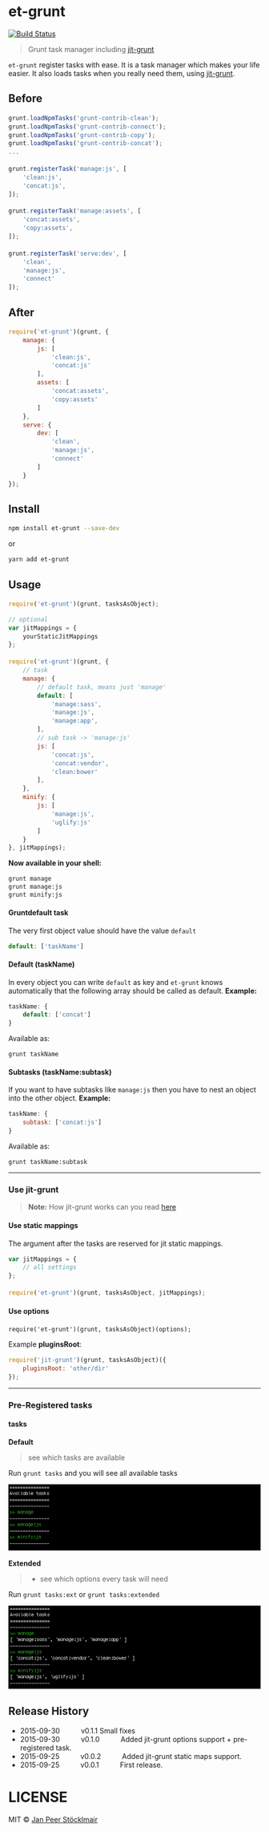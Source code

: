 # et-grunt
[![Build Status](https://travis-ci.org/JPeer264/et-grunt.svg?branch=master)](https://travis-ci.org/JPeer264/et-grunt)

> Grunt task manager including [jit-grunt](https://www.npmjs.com/package/jit-grunt)

`et-grunt` register tasks with ease. It is a task manager which makes your life easier. It also loads tasks when you really need them, using [jit-grunt](https://www.npmjs.com/package/jit-grunt).

## Before
```js
grunt.loadNpmTasks('grunt-contrib-clean');
grunt.loadNpmTasks('grunt-contrib-connect');
grunt.loadNpmTasks('grunt-contrib-copy');
grunt.loadNpmTasks('grunt-contrib-concat');
...

grunt.registerTask('manage:js', [
	'clean:js',
	'concat:js',
]);

grunt.registerTask('manage:assets', [
	'concat:assets',
	'copy:assets',
]);

grunt.registerTask('serve:dev', [
	'clean',
	'manage:js',
	'connect'
]);
```
## After
```js
require('et-grunt')(grunt, {
	manage: {
		js: [
			'clean:js',
			'concat:js'
		],
		assets: [
			'concat:assets',
			'copy:assets'
		]
	},
	serve: {
		dev: [
			'clean',
			'manage:js',
			'connect'
		]
	}
});
```

## Install

```sh
npm install et-grunt --save-dev
```

or

```sh
yarn add et-grunt
```

## Usage

```js
require('et-grunt')(grunt, tasksAsObject);
```

```js
// optional
var jitMappings = {
	yourStaticJitMappings
};

require('et-grunt')(grunt, {
	// task
	manage: {
		// default task, means just 'manage'
		default: [
			'manage:sass',
			'manage:js',
			'manage:app',
		],
		// sub task -> 'manage:js'
		js: [
			'concat:js',
			'concat:vendor',
			'clean:bower'
		],
	},
	minify: {
		js: [
			'manage:js',
			'uglify:js'
		]
	}
}, jitMappings);
```

**Now available in your shell:**
```shell
grunt manage
grunt manage:js
grunt minify:js
```

#### Gruntdefault task

The very first object value should have the value `default`

```js
default: ['taskName']
```

#### Default (taskName)

In every object you can write `default` as key and `et-grunt` knows automatically that the following array should be called as default.
**Example:**
```js
taskName: {
	default: ['concat']
}
```
Available as:
```shell
grunt taskName
```



#### Subtasks (taskName:subtask)

If you want to have subtasks like `manage:js` then you have to nest an object into the other object. **Example:**
```js
taskName: {
	subtask: ['concat:js']
}
```

Available as:
```shell
grunt taskName:subtask
```

---

### Use jit-grunt

> **Note:** How jit-grunt works can you read [here](https://github.com/shootaroo/jit-grunt)

#### Use static mappings

The argument after the tasks are reserved for jit static mappings.

```js
var jitMappings = {
	// all settings
};

require('et-grunt')(grunt, tasksAsObject, jitMappings);
```

#### Use options

`require('et-grunt')(grunt, tasksAsObject)(options);`

Example **pluginsRoot**:
```js
require('jit-grunt')(grunt, tasksAsObject)({
  	pluginsRoot: 'other/dir'
});
```
---

### Pre-Registered tasks

#### tasks

**Default**

> see which tasks are available

Run `grunt tasks` and you will see all available tasks

![](tasks.png)

**Extended**

> + see which options every task will need

Run `grunt tasks:ext` or `grunt tasks:extended`

![](tasks_ext.png)

## Release History

- 2015-09-30   v0.1.1	Small fixes
- 2015-09-30   v0.1.0   Added jit-grunt options support + pre-registered task.
- 2015-09-25   v0.0.2   Added jit-grunt static maps support.
- 2015-09-25   v0.0.1   First release.

# LICENSE

MIT © [Jan Peer Stöcklmair](https://www.jpeer.at)